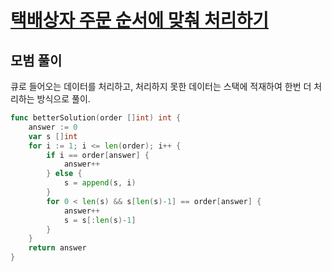 # [ 택배상자 주문 순서에 맞춰 처리하기 ](https://school.programmers.co.kr/learn/courses/30/lessons/131704)

## 모범 풀이
큐로 들어오는 데이터를 처리하고, 처리하지 못한 데이터는 스택에 적재하여 한번 더 처리하는 방식으로 풀이.

```go
func betterSolution(order []int) int {
	answer := 0
	var s []int
    for i := 1; i <= len(order); i++ {
		if i == order[answer] {
			answer++
		} else {
			s = append(s, i)
		}
		for 0 < len(s) && s[len(s)-1] == order[answer] {
			answer++
			s = s[:len(s)-1]
		}
	}
	return answer
}
```